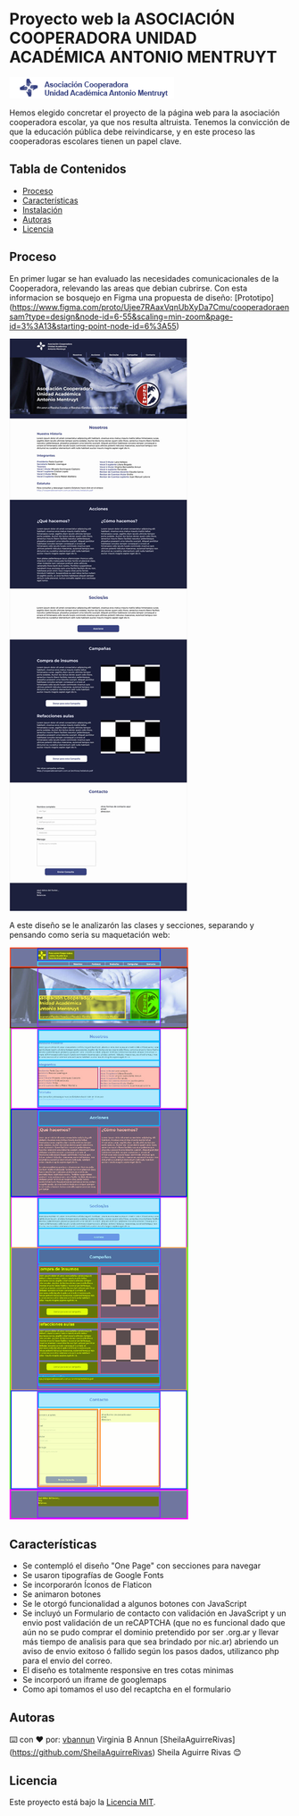 # Proyecto web la ASOCIACIÓN COOPERADORA UNIDAD ACADÉMICA ANTONIO MENTRUYT
![Logo](./img/logo.png)


Hemos elegido concretar el proyecto de la página web para la asociación cooperadora escolar, ya que nos resulta altruista. Tenemos la convicción de que la educación pública debe reivindicarse, y en este proceso las cooperadoras escolares tienen un papel clave.

## Tabla de Contenidos

- [Proceso](#proceso)
- [Características](#características)
- [Instalación](#instalación)
- [Autoras](#autoras)
- [Licencia](#licencia)

## Proceso

En primer lugar se han evaluado las necesidades comunicacionales de la Cooperadora, relevando las areas que debian cubrirse. Con esta informacion se bosquejo en Figma una propuesta de diseño:
[Prototipo] (https://www.figma.com/proto/Ujee7RAaxVqnUbXyDa7Cmu/cooperadoraensam?type=design&node-id=6-55&scaling=min-zoom&page-id=3%3A13&starting-point-node-id=6%3A55)

![figma](./img/base_web_cooperadora.jpg)

A este diseño se le analizarón las clases y secciones, separando y pensando como seria su maquetación web:

![figmaRemarcado](./img/base_web_cooperadora_seccionado.jpg)


## Características

- Se contempló el diseño "One Page" con secciones para navegar
- Se usaron tipografías de Google Fonts
- Se incorporarón Íconos de Flaticon
- Se animaron botones
- Se le otorgó funcionalidad a algunos botones con JavaScript
- Se incluyó un Formulario de contacto con validación en JavaScript y un envio post validación de un reCAPTCHA (que no es funcional dado que aún no se pudo comprar el dominio pretendido por ser .org.ar y llevar más tiempo de analisis para que sea brindado por nic.ar) abriendo un aviso de envio exitoso ó fallido según los pasos dados, utilizanco php para el envio del correo. 
- El diseño es totalmente responsive en tres cotas minimas
- Se incorporó un iframe de googlemaps
- Como api tomamos el uso del recaptcha en el formulario


## Autoras

⌨️ con ❤️ por:
[vbannun](https://github.com/vbannun) Virginia B Annun
[SheilaAguirreRivas] (https://github.com/SheilaAguirreRivas) Sheila Aguirre Rivas
😊 


## Licencia

Este proyecto está bajo la [Licencia MIT](LICENSE).
